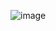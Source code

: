 ![image](https://github.com/Brunapupo/calculadora-react/assets/112135250/dba8799e-0d20-4053-ad16-06db18b98643)
